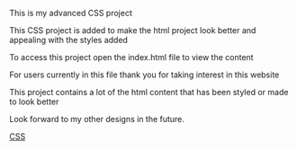 This is my advanced CSS project


This CSS project is added to make the html project look better and appealing with the styles added


To access this project open the index.html file to view the content


For users currently in this file thank you for taking interest in this website


This project contains a lot of the html content that has been styled or made to look better


Look forward to my other designs in the future.

<a href="./css.png">CSS</a>


